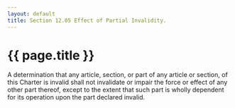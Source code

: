 ```yaml
---
layout: default 
title: Section 12.05 Effect of Partial Invalidity.
---
```


{{ page.title }}
================

A determination that any article, section, or part of any article or
section, of this Charter is invalid shall not invalidate or impair the
force or effect of any other part thereof, except to the extent that
such part is wholly dependent for its operation upon the part declared
invalid.
